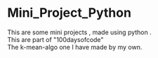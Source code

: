 # Mini_Project_Python
This are some mini projects , made using python .<br> This are part of "100daysofcode" <br>The k-mean-algo one I have made by my own.

